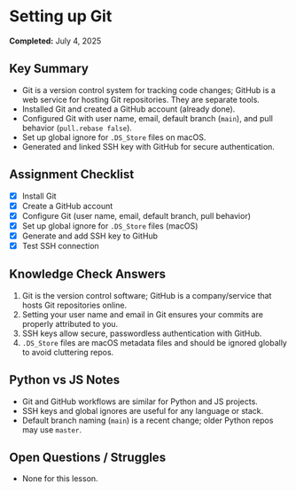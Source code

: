 # Setting up Git

**Completed:** July 4, 2025

## Key Summary
- Git is a version control system for tracking code changes; GitHub is a web service for hosting Git repositories. They are separate tools.
- Installed Git and created a GitHub account (already done).
- Configured Git with user name, email, default branch (`main`), and pull behavior (`pull.rebase false`).
- Set up global ignore for `.DS_Store` files on macOS.
- Generated and linked SSH key with GitHub for secure authentication.

## Assignment Checklist
- [x] Install Git
- [x] Create a GitHub account
- [x] Configure Git (user name, email, default branch, pull behavior)
- [x] Set up global ignore for `.DS_Store` files (macOS)
- [x] Generate and add SSH key to GitHub
- [x] Test SSH connection

## Knowledge Check Answers
1. Git is the version control software; GitHub is a company/service that hosts Git repositories online.
2. Setting your user name and email in Git ensures your commits are properly attributed to you.
3. SSH keys allow secure, passwordless authentication with GitHub.
4. `.DS_Store` files are macOS metadata files and should be ignored globally to avoid cluttering repos.

## Python vs JS Notes
- Git and GitHub workflows are similar for Python and JS projects.
- SSH keys and global ignores are useful for any language or stack.
- Default branch naming (`main`) is a recent change; older Python repos may use `master`.

## Open Questions / Struggles
- None for this lesson.
